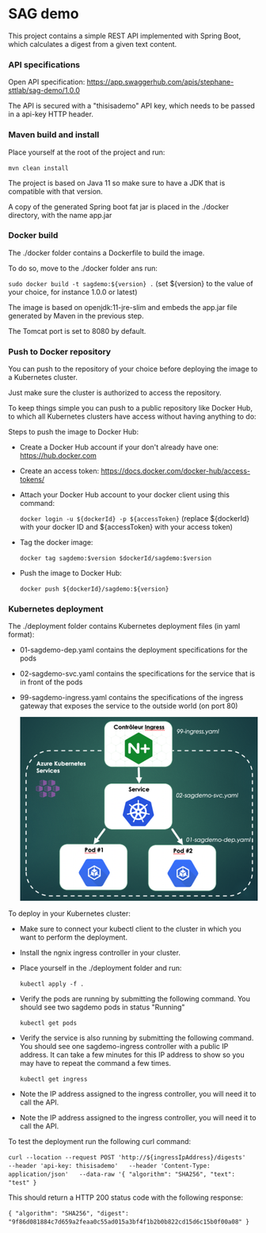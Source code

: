 
# SAG demo

  

This project contains a simple REST API implemented with Spring Boot, which calculates a digest from a given text content.

### API specifications
Open API specification: https://app.swaggerhub.com/apis/stephane-sttlab/sag-demo/1.0.0

The API is secured with a "thisisademo" API key, which needs to be passed in a api-key HTTP header.

  

### Maven build and install

Place yourself at the root of the project and run: 

`mvn clean install`

The project is based on Java 11 so make sure to have a JDK that is compatible with that version.

A copy of the generated Spring boot fat jar is placed in the ./docker directory, with the name app.jar

  

### Docker build

The ./docker folder contains a Dockerfile to build the image.

To do so, move to the ./docker folder ans run: 

`sudo docker build -t sagdemo:${version} .`
(set ${version} to the value of your choice, for instance 1.0.0 or latest)

The image is based on openjdk:11-jre-slim and embeds the app.jar file generated by Maven in the previous step.

The Tomcat port is set to 8080 by default.

  

### Push to Docker repository

You can push to the repository of your choice before deploying the image to a Kubernetes cluster.

Just make sure the cluster is authorized to access the repository.

To keep things simple you can push to a public repository like Docker Hub, to which all Kubernetes clusters have access without having anything to do:

Steps to push the image to Docker Hub:

* Create a Docker Hub account if your don't already have one: https://hub.docker.com

* Create an access token: https://docs.docker.com/docker-hub/access-tokens/

* Attach your Docker Hub account to your docker client using this command: 

     `docker login -u ${dockerId} -p ${accessToken}`
(replace ${dockerId} with your docker ID and ${accessToken} with your access token)

* Tag the docker image: 

     `docker tag sagdemo:$version $dockerId/sagdemo:$version`

* Push the image to Docker Hub: 

     `docker push ${dockerId}/sagdemo:${version}`

  

### Kubernetes deployment

The ./deployment folder contains Kubernetes deployment files (in yaml format):
* 01-sagdemo-dep.yaml contains the deployment specifications for the pods
* 02-sagdemo-svc.yaml contains the specifications for the service that is in front of the pods
* 99-sagdemo-ingress.yaml contains the specifications of the ingress gateway that exposes the service to the outside world (on port 80)

    ![Kubernetes Architecture](https://github.com/stephane-sttlab/sagdemo/blob/main/Sagdemo_KubernetesArchitecture.png)
  
To deploy in your Kubernetes cluster:
* Make sure to connect your kubectl client to the cluster in which you want to perform the deployment.
* Install the ngnix ingress controller in your cluster.
* Place yourself in the ./deployment folder and run:

    `kubectl apply -f .`

 * Verify the pods are running by submitting the following command. You should see two sagdemo pods in status "Running"

    `kubectl get pods`

 * Verify the service is also running by submitting the following command. You should see one sagdemo-ingress controller with a public IP address. It can take a few minutes for this IP address to show so you may have to repeat the command a few times.

     `kubectl get ingress`

 * Note the IP address assigned to the ingress controller, you will need it to call the API. 

 * Note the IP address assigned to the ingress controller, you will need it to call the API.

To test the deployment run the following curl command:

`curl --location --request POST 'http://${ingressIpAddress}/digests'  
--header 'api-key: thisisademo'  
--header 'Content-Type: application/json'  
--data-raw '{ "algorithm": "SHA256", "text": "test" }`

This should return a HTTP 200 status code with the following response:

`{
    "algorithm": "SHA256",
    "digest": "9f86d081884c7d659a2feaa0c55ad015a3bf4f1b2b0b822cd15d6c15b0f00a08"
}`
